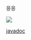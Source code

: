 응응




<div>
  <a href="https://www.youtube.com/watch?v=sUIcFpxSJtI" target="_blank"><image src = "https://img.youtube.com/vi/sUIcFpxSJtI/mqdefault.jpg"></a>
</div>
  
[javadoc](https://imlee0216.github.io/megait_mini_project/MiniProject/doc/index.html)
